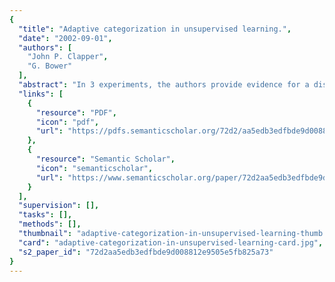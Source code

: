 ```yaml
---
{
  "title": "Adaptive categorization in unsupervised learning.",
  "date": "2002-09-01",
  "authors": [
    "John P. Clapper",
    "G. Bower"
  ],
  "abstract": "In 3 experiments, the authors provide evidence for a distinct category-invention process in unsupervised (discovery) learning and set forth a method for observing and investigating that process. In the 1st 2 experiments, the sequencing of unlabeled training instances strongly affected participants' ability to discover patterns (categories) across those instances. In the 3rd experiment, providing diagnostic labels helped participants discover categories and improved learning even for instance sequences that were unlearnable in the earlier experiments. These results are incompatible with models that assume that people learn by incrementally tracking correlations between individual features; instead, they suggest that learners in this study used expectation failure as a trigger to invent distinct categories to represent patterns in the stimuli. The results are explained in terms of J. R. Anderson's (1990, 1991) rational model of categorization, and extensions of this analysis for real-world learning are discussed.",
  "links": [
    {
      "resource": "PDF",
      "icon": "pdf",
      "url": "https://pdfs.semanticscholar.org/72d2/aa5edb3edfbde9d008812e9505e5fb825a73.pdf"
    },
    {
      "resource": "Semantic Scholar",
      "icon": "semanticscholar",
      "url": "https://www.semanticscholar.org/paper/72d2aa5edb3edfbde9d008812e9505e5fb825a73"
    }
  ],
  "supervision": [],
  "tasks": [],
  "methods": [],
  "thumbnail": "adaptive-categorization-in-unsupervised-learning-thumb.jpg",
  "card": "adaptive-categorization-in-unsupervised-learning-card.jpg",
  "s2_paper_id": "72d2aa5edb3edfbde9d008812e9505e5fb825a73"
}
---
```


